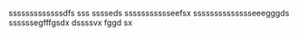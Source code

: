 sssssssssssssdfs
sss
sssseds
ssssssssssseefsx
sssssssssssssseeegggds
ssssssegfffgsdx
dssssvx
fggd
sx
